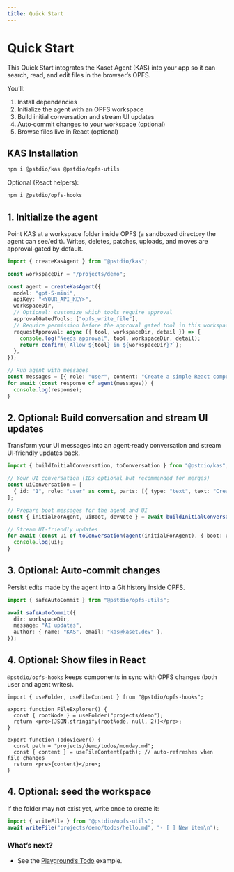 ```yaml
---
title: Quick Start
---
```


# Quick Start

This Quick Start integrates the Kaset Agent (KAS) into your app so it can search, read, and edit files in the browser’s OPFS.

You’ll:

1. Install dependencies
2. Initialize the agent with an OPFS workspace
3. Build initial conversation and stream UI updates
4. Auto‑commit changes to your workspace (optional)
5. Browse files live in React (optional)

## KAS Installation

```bash
npm i @pstdio/kas @pstdio/opfs-utils
```

Optional (React helpers):

```bash
npm i @pstdio/opfs-hooks
```

## 1. Initialize the agent

Point KAS at a workspace folder inside OPFS (a sandboxed directory the agent can see/edit). Writes, deletes, patches, uploads, and moves are approval‑gated by default.

```ts
import { createKasAgent } from "@pstdio/kas";

const workspaceDir = "/projects/demo";

const agent = createKasAgent({
  model: "gpt-5-mini",
  apiKey: "<YOUR_API_KEY>",
  workspaceDir,
  // Optional: customize which tools require approval
  approvalGatedTools: ["opfs_write_file"],
  // Require permission before the approval gated tool in this workspace
  requestApproval: async ({ tool, workspaceDir, detail }) => {
    console.log("Needs approval", tool, workspaceDir, detail);
    return confirm(`Allow ${tool} in ${workspaceDir}?`);
  },
});

// Run agent with messages
const messages = [{ role: "user", content: "Create a simple React component" }];
for await (const response of agent(messages)) {
  console.log(response);
}
```

## 2. Optional: Build conversation and stream UI updates

Transform your UI messages into an agent‑ready conversation and stream UI‑friendly updates back.

```ts
import { buildInitialConversation, toConversation } from "@pstdio/kas";

// Your UI conversation (IDs optional but recommended for merges)
const uiConversation = [
  { id: "1", role: "user" as const, parts: [{ type: "text", text: "Create a todo list with 5 items" }] },
];

// Prepare boot messages for the agent and UI
const { initialForAgent, uiBoot, devNote } = await buildInitialConversation(uiConversation, workspaceDir);

// Stream UI‑friendly updates
for await (const ui of toConversation(agent(initialForAgent), { boot: uiBoot, devNote })) {
  console.log(ui);
}
```

## 3. Optional: Auto‑commit changes

Persist edits made by the agent into a Git history inside OPFS.

```ts
import { safeAutoCommit } from "@pstdio/opfs-utils";

await safeAutoCommit({
  dir: workspaceDir,
  message: "AI updates",
  author: { name: "KAS", email: "kas@kaset.dev" },
});
```

## 4. Optional: Show files in React

`@pstdio/opfs-hooks` keeps components in sync with OPFS changes (both user and agent writes).

```tsx
import { useFolder, useFileContent } from "@pstdio/opfs-hooks";

export function FileExplorer() {
  const { rootNode } = useFolder("projects/demo");
  return <pre>{JSON.stringify(rootNode, null, 2)}</pre>;
}

export function TodoViewer() {
  const path = "projects/demo/todos/monday.md";
  const { content } = useFileContent(path); // auto‑refreshes when file changes
  return <pre>{content}</pre>;
}
```

## 4. Optional: seed the workspace

If the folder may not exist yet, write once to create it:

```ts
import { writeFile } from "@pstdio/opfs-utils";
await writeFile("projects/demo/todos/hello.md", "- [ ] New item\n");
```

### What’s next?

- See the [Playground’s Todo](https://kaset.dev) example.
